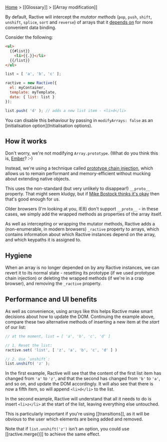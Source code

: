[Home](ractive-js-documentation) > [[Glossary]] > [[Array modification]]

By default, Ractive will intercept the *mutator methods* (`pop`, `push`, `shift`, `unshift`, `splice`, `sort` and `reverse`) of arrays that it [depends on](dependants) for more convenient data binding.

Consider the following:

```html
<ul>
  {{#list}}
    <li>{{.}}</li>
  {{/list}}
</ul>
```

```js
list = [ 'a', 'b', 'c' ];

ractive = new Ractive({
  el: myContainer,
  template: myTemplate,
  data: { list: list }
});

list.push( 'd' ); // adds a new list item - <li>d</li>
```

You can disable this behaviour by passing in `modifyArrays: false` as an [initialisation option](Initialisation options).


## How it works

Don't worry, we're not modifying `Array.prototype`. (What do you think this is, [Ember](http://emberjs.com/guides/configuring-ember/disabling-prototype-extensions/)? :-)

Instead, we're using a technique called [prototype chain injection](http://perfectionkills.com/how-ecmascript-5-still-does-not-allow-to-subclass-an-array/#wrappers_prototype_chain_injection), which allows us to remain performant and memory-efficient without mucking about extending native objects.

This uses the non-standard (but very unlikely to disappear!) `__proto__` property. That might seem kludgy, but if [Mike Bostock thinks it's okay](http://bost.ocks.org/mike/selection/#subclass) then that's good enough for us.

Older browsers (I'm looking at you, IE8) don't support `__proto__` - in these cases, we simply add the wrapped methods as properties of the array itself.

As well as intercepting or wrapping the mutator methods, Ractive adds a (non-enumerable, in modern browsers) `_ractive` property to arrays, which contains information about which Ractive instances depend on the array, and which keypaths it is assigned to.


## Hygiene

When an array is no longer depended on by any Ractive instances, we can revert it to its normal state - resetting its prototype (if we used prototype chain injection) or deleting the wrapped methods (if we're in a crap browser), and removing the `_ractive` property.


## Performance and UI benefits

As well as convenience, using arrays like this helps Ractive make smart decisions about how to update the DOM. Continuing the example above, compare these two alternative methods of inserting a new item at the *start* of our list:

```js
// at the moment, list = [ 'a', 'b', 'c', 'd' ]

// 1. Reset the list:
ractive.set( 'list', [ 'z', 'a', 'b', 'c', 'd' ] )

// 2. Use `unshift`:
list.unshift( 'z' );
```

In the first example, Ractive will see that the content of the first list item has changed from `'a'` to `'z'`, and that the second has changed from `'b'` to `'a'`, and so on, and update the DOM accordingly. It will also see that there is now a fifth item, so will append `<li>d</li>` to the list.

In the second example, Ractive will understand that all it needs to do is insert `<li>z</li>` at the start of the list, leaving everything else untouched.

This is particularly important if you're using [[transitions]], as it will be obvious to the user which elements are being added and removed.

Note that if `list.unshift('z')` isn't an option, you could use [[ractive.merge()]] to achieve the same effect.
